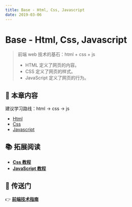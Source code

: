 ```yaml
---
title: Base - Html, Css, Javascript
date: 2019-03-06
---
```


# Base - Html, Css, Javascript

> 前端 web 技术的基石：html + css + js
>
> - HTML 定义了网页的内容。
> - CSS 定义了网页的样式。
> - JavaScript 定义了网页的行为。

## :book: 本章内容

建议学习路线：html -> css -> js

- [Html](html.md)
- [Css](css.md)
- [Javascript](js.md)

## :books: 拓展阅读

- [**Css 教程**](https://github.com/dunwu/css-tutorial)
- [**JavaScript 教程**](https://github.com/dunwu/js-tutorial)

## :door: 传送门

:point_right: [**前端技术指南**](https://github.com/dunwu/frontend-tutorial)
